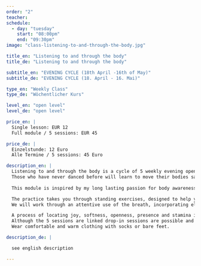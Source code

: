 ```yaml
---
order: "2"
teacher: 
schedule:
  - day: "tuesday"
    start: "08:00pm"
    end: "09:30pm"
image: "class-listening-to-and-through-the-body.jpg"

title_en: "Listening to and through the body"
title_de: "Listening to and through the body"

subtitle_en: "EVENING CYCLE (18th April -16th of May)"
subtitle_de: "EVENING CYCLE (18. April - 16. Mai)"

type_en: "Weekly Class"
type_de: "Wöchentlicher Kurs"

level_en: "open level"
level_de: "open level"

price_en: |
  Single lesson: EUR 12  
  Full module / 5 sessions: EUR 45  

price_de: |
  Einzelstunde: 12 Euro  
  Alle Termine / 5 sessions: 45 Euro  

description_en: |
  Listening to and through the body is a cycle of 5 weekly evening open level sessions suitable for anyone who has the desire and curiosity to get in touch with his/her own body and explore the potential of it’s awareness. 
  Those who have never danced before will learn to move their bodies safely, intuitively and relaxed while professionals, dancers, actors, performers, musicians can deepen their understanding of personal practices.
  
  This module is inspired by my long lasting passion for body awareness. It is based on my movement practice developed over 10 years researching as a contemporary dancer, choreographer and Qi-gong practitioner. The nature of the work provides a continually fresh outlook at each session through softening, observing and inquiring.

  The practice takes you through standing exercises, designed to help you achieve balance, towards a softer and freer exploration of your own movement in relationship to space, the group, silence and sound.
  We will work through an attentive use of the breath, incorporating elements of Qi-gong, using vibration as a tool to relax and open the articulations in order to let the energy flow freely through the body - thus facilitating the letting go of unnecessary tensions held in the body. The specific use of the eyes with visual images will allow playfulness to be part of the process.

  A process of locating joy, softness, openness, presence and stamina into the body!
  Although the 5 sessions are linked drop-in sessions are possible and welcome.
  Wear comfortable and warm clothing with socks or bare feet.

description_de: |

  see english description

---
```

